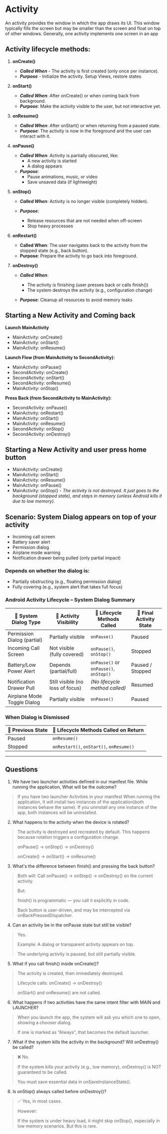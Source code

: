 # Activity

An activity provides the window in which the app draws its UI. This window typically fills the screen but may be smaller than the screen and float on top of other windows. Generally, one activity implements one screen in an app

## Activity lifecycle methods:

1. **onCreate()**
   - **_Called When_** - The activity is first created (only once per instance).
   - **_Purpose_** - Initialize the activity. Setup Views, restore states

2. **onStart()**
   - **_Called When_**: After onCreate() or when coming back from background.
   - **_Purpose_**: Make the activity visible to the user, but not interactive yet.

3. **onResume()**
   - **_Called When_**: After onStart() or when returning from a paused state.
   - **_Purpose_**: The activity is now in the foreground and the user can interact with it.
4. **onPause()**

   - **_Called When_**: Activity is partially obscured, like:
     - A new activity is started 
     - A dialog appears
   - **_Purpose_**:
     - Pause animations, music, or video 
     - Save unsaved data (if lightweight)

5. **onStop()**
   - **_Called When_**: Activity is no longer visible (completely hidden).

   - **_Purpose_**:
     - Release resources that are not needed when off-screen
     - Stop heavy processes

6. **onRestart()**

   - **Called When**: The user navigates back to the activity from the stopped state (e.g., back button).
   - **Purpose**: Prepare the activity to go back into foreground.

7. **onDestroy()**

   - **_Called When_**:
     - The activity is finishing (user presses back or calls finish())
     - The system destroys the activity (e.g., configuration change)

   - **_Purpose_**: Cleanup all resources to avoid memory leaks


## Starting a New Activity and Coming back

**Launch  MainActivity**
- MainActivity: onCreate()
- MainActivity: onStart()
- MainActivity: onResume()

**Launch Flow (from MainActivity to SecondActivity):**
- MainActivity: onPause()
- SecondActivity: onCreate()
- SecondActivity: onStart()
- SecondActivity: onResume()
- MainActivity: onStop()

**Press Back (from SecondActivity to MainActivity):**

- SecondActivity: onPause()
- MainActivity: onRestart()
- MainActivity: onStart()
- MainActivity: onResume()
- SecondActivity: onStop()
- SecondActivity: onDestroy()


## Starting a New Activity and user press home button 

- MainActivity: onCreate()
- MainActivity: onStart()
- MainActivity: onResume()
- MainActivity: onPause()
- MainActivity: onStop() - _The activity is not destroyed. It just goes to the background (stopped state), and stays in memory (unless Android kills it due to low memory)._



## Scenario: System Dialog appears on top of your activity

- Incoming call screen
- Battery saver alert 
- Permission dialog 
- Airplane mode warning 
- Notification drawer being pulled (only partial impact)

### Depends on whether the dialog is:
- Partially obstructing (e.g., floating permission dialog)
- Fully covering (e.g., system alert that takes full focus)

### Android Activity Lifecycle – System Dialog Summary
| 🧪 System Dialog Type       | 📱 Activity Visibility           | 🔁 Lifecycle Methods Called            | 🧷 Final Activity State |
|-----------------------------|----------------------------------|----------------------------------------|-------------------------|
| Permission Dialog (partial) | Partially visible                | `onPause()`                            | Paused                  |
| Incoming Call Screen        | Not visible (fully covered)      | `onPause()`, `onStop()`                | Stopped                 |
| Battery/Low Power Alert     | Depends (partial/full)           | `onPause()` or `onPause()`, `onStop()` | Paused / Stopped        |
| Notification Drawer Pull    | Still visible (no loss of focus) | *(No lifecycle method called)*         | Resumed                 |
| Airplane Mode Toggle Dialog | Partially visible                | `onPause()`                            | Paused                  |

### When Dialog is Dismissed

| 💬 Previous State | 🚀 Lifecycle Methods Called on Return    |
|-------------------|------------------------------------------|
| Paused            | `onResume()`                             |
| Stopped           | `onRestart()`, `onStart()`, `onResume()` |


---

## Questions
1. We have two launcher activities defined in our manifest file. While running the application, What will be the outcome?
>If you have two launcher Activities in your manifest When running the application, It will install two instances of the application(both instances behave the same). If you uninstall any one instance of the app, both instances will be uninstalled.


2. What happens to the activity when the device is rotated?
> The activity is destroyed and recreated by default. This happens because rotation triggers a configuration change.
> 
> onPause() → onStop() → onDestroy()
> 
> onCreate() → onStart() → onResume()
3. What's the difference between finish() and pressing the back button?
>  Both will:
> Call onPause() → onStop() → onDestroy() on the current activity.
> 
> But:
> 
> finish() is programmatic — you call it explicitly in code.
>
>Back button is user-driven, and may be intercepted via onBackPressedDispatcher.

4. Can an activity be in the onPause state but still be visible?
> Yes.
>
> Example: A dialog or transparent activity appears on top.
>
> The underlying activity is paused, but still partially visible.
5. What if you call finish() inside onCreate()?
> The activity is created, then immediately destroyed.
>
> Lifecycle calls:
> onCreate() → onDestroy()
> 
> onStart() and onResume() are not called.

6. What happens if two activities have the same intent filter with MAIN and LAUNCHER?
> When you launch the app, the system will ask you which one to open, showing a chooser dialog.
>
> If one is marked as “Always”, that becomes the default launcher.
7. What if the system kills the activity in the background? Will onDestroy() be called?
> ❌ No.
>
>If the system kills your activity (e.g., low memory), onDestroy() is NOT guaranteed to be called.
>
>You must save essential data in onSaveInstanceState().
8. Is onStop() always called before onDestroy()?
>  ✅ Yes, in most cases.
>
>However:
>
>If the system is under heavy load, it might skip onStop(), especially in low memory scenarios. But this is rare.

        